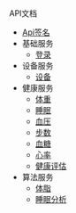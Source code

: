 <div class="sidebar-title "><i class="fa fa-plug"></i>API文档</div>

- [Api签名](/develop-cloud/api/sign)
- 基础服务
   - [登录](/develop-cloud/base/login)
- 设备服务
   - [设备](/develop-cloud/device/device)
- 健康服务
   - [体重](/develop-cloud/health/weight)
   - [睡眠](/develop-cloud/health/sleep)
   - [血压](/develop-cloud/health/bloodpressure)
   - [步数](/develop-cloud/health/step)
   - [血糖](/develop-cloud/health/bloodsugar)
   - [心率](/develop-cloud/health/heartrate)
   - [健康评估](/develop-cloud/health/estimate)
- 算法服务
   - [体脂](/develop-cloud/algorithm/fat)
   - [睡眠分析](/develop-cloud/algorithm/sleep)




